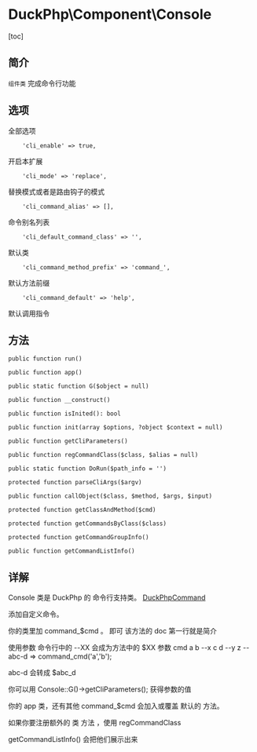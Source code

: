 # DuckPhp\Component\Console
[toc]
## 简介
`组件类` 完成命令行功能

## 选项
全部选项

        'cli_enable' => true,
开启本扩展

        'cli_mode' => 'replace',
替换模式或者是路由钩子的模式

        'cli_command_alias' => [],
命令别名列表

        'cli_default_command_class' => '',
默认类

        'cli_command_method_prefix' => 'command_',
默认方法前缀

        'cli_command_default' => 'help',
默认调用指令

## 方法

    public function run()

    public function app()

    public static function G($object = null)
    
    public function __construct()
    
    public function isInited(): bool
    
    public function init(array $options, ?object $context = null)
    
    public function getCliParameters()
    
    public function regCommandClass($class, $alias = null)
    
    public static function DoRun($path_info = '')
    
    protected function parseCliArgs($argv)
    
    public function callObject($class, $method, $args, $input)
    
    protected function getClassAndMethod($cmd)
    
    protected function getCommandsByClass($class)
    
    protected function getCommandGroupInfo()
    
    public function getCommandListInfo()
## 详解

Console 类是 DuckPhp 的 命令行支持类。
[DuckPhpCommand](Component-DuckPhpCommand.md)


添加自定义命令。

你的类里加 command_$cmd 。 即可
该方法的 doc 第一行就是简介

使用参数
命令行中的 --XX 会成为方法中的 $XX 参数
cmd a b --x c d --y z  --abc-d
=>
command_cmd('a','b');

abc-d 会转成 $abc_d

你可以用
Console::G()->getCliParameters(); 获得参数的值

你的 app 类，还有其他 command_$cmd 会加入或覆盖 默认的 方法。

如果你要注册额外的 类 方法 ，使用 regCommandClass

getCommandListInfo() 会把他们展示出来







